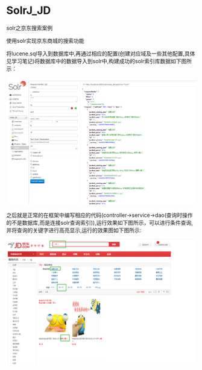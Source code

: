 # SolrJ_JD
solr之京东搜索案例

使用solr实现京东商城的搜索功能

将lucene.sql导入到数据库中,再通过相应的配置(创建对应域及一些其他配置,具体见学习笔记)将数据库中的数据导入到solr中,构建成功的solr索引库数据如下图所示：

![image](https://github.com/huangwei1997/SolrJ_JD/blob/master/resultImages/SolrJIndexResp.png)

之后就是正常的在框架中编写相应的代码(controller->service->dao(查询时操作的不是数据库,而是连接solr查询索引)),运行效果如下图所示，可以进行条件查询,
并将查询的关键字进行高亮显示,运行的效果图如下图所示:

![image](https://github.com/huangwei1997/SolrJ_JD/blob/master/resultImages/JDSearch.png)
